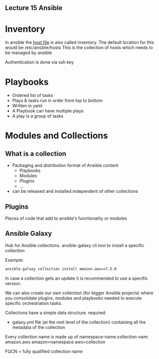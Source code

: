## Lecture 15 Ansible

# Inventory

In ansible the [host file](./first_ansible_usage/hosts) is also called inventory.
The default location for this would be /etc/ansible/hosts
This is the collection of hosts which needs to be managed by ansible

Authentication is done via ssh key

# Playbooks

* Ordered list of tasks 
* Plays & tasks run in order from top to bottom 
* Written in yaml 
* A Playbook can have multiple plays 
* A play is a group of tasks 


# Modules and Collections

## What is a collection

* Packaging and distribution format of Ansible content
    * Playbooks
    * Modules
    * Plugins
    * ...
* can be released and installed independent of other collections


## Plugins

Pieces of code that add to ansible's functionality or modules


## Ansible Galaxy

Hub for Ansible collections.
ansible-galaxy cli tool to install a specific collection

Example:
``` bash
ansible-galaxy collection install amazon.aws==7.5.0
```

In case a collection gets an update it is recommended to use a specific version.

We can also create our own collection (for bigger Ansible projects) where you consolidate plugins, modules and playbooks needed to execute specific orchestration tasks.

Collections have a simple data structure.
required:
* galaxy.yml file (at the root level of the collection) containing all the metadata of the collection

Every collection name is made up of namespace-name.collection-nam:
amazon.aws
amazon=namespace
aws=collection

FQCN = fully qualified collection name
